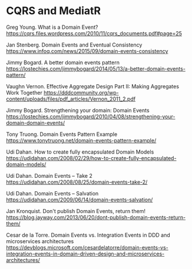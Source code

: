 # CQRS and MediatR

Greg Young. What is a Domain Event?
https://cqrs.files.wordpress.com/2010/11/cqrs_documents.pdf#page=25

Jan Stenberg. Domain Events and Eventual Consistency
https://www.infoq.com/news/2015/09/domain-events-consistency

Jimmy Bogard. A better domain events pattern
https://lostechies.com/jimmybogard/2014/05/13/a-better-domain-events-pattern/

Vaughn Vernon. Effective Aggregate Design Part II: Making Aggregates Work Together
https://dddcommunity.org/wp-content/uploads/files/pdf_articles/Vernon_2011_2.pdf

Jimmy Bogard. Strengthening your domain: Domain Events
https://lostechies.com/jimmybogard/2010/04/08/strengthening-your-domain-domain-events/

Tony Truong. Domain Events Pattern Example
https://www.tonytruong.net/domain-events-pattern-example/

Udi Dahan. How to create fully encapsulated Domain Models
https://udidahan.com/2008/02/29/how-to-create-fully-encapsulated-domain-models/

Udi Dahan. Domain Events – Take 2
https://udidahan.com/2008/08/25/domain-events-take-2/

Udi Dahan. Domain Events – Salvation
https://udidahan.com/2009/06/14/domain-events-salvation/

Jan Kronquist. Don't publish Domain Events, return them!
https://blog.jayway.com/2013/06/20/dont-publish-domain-events-return-them/

Cesar de la Torre. Domain Events vs. Integration Events in DDD and microservices architectures
https://devblogs.microsoft.com/cesardelatorre/domain-events-vs-integration-events-in-domain-driven-design-and-microservices-architectures/
